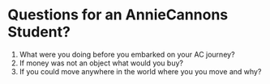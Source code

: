 # Questions for an AnnieCannons Student?
1. What were you doing before you embarked on your AC journey?
2. If money was not an object what would you buy?
3. If you could move anywhere in the world where you you move and why?
